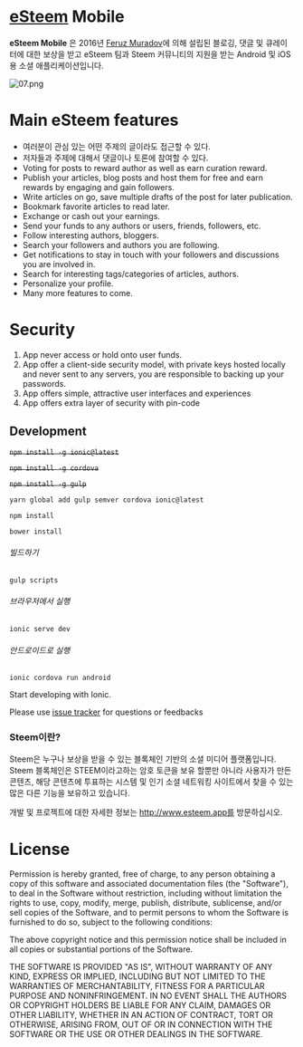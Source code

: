 ﻿# [eSteem](https://esteem.app) Mobile

**eSteem Mobile** 은 2016년  [Feruz Muradov](https://steemit.com/@good-karma)에 의해 설립된 블로깅, 댓글 및 큐레이터에 대한 보상을 받고 eSteem 팀과 Steem 커뮤니티의 지원을 받는 Android 및 iOS용 소셜 애플리케이션입니다.

![07.png](https://steemitimages.com/DQmZiTtGN1rrZgVSc1sqVqo1H3C3gezuyFeEJaCojrKiiUG/07.png)

# Main eSteem features 

- 여러분이 관심 있는 어떤 주제의 글이라도 접근할 수 있다.
- 저자들과 주제에 대해서 댓글이나 토론에 참여할 수 있다.
- Voting for posts to reward author as well as earn curation reward.
- Publish your articles, blog posts and host them for free and earn rewards by engaging and gain followers.
- Write articles on go, save multiple drafts of the post for later publication.
- Bookmark favorite articles to read later.
- Exchange or cash out your earnings.
- Send your funds to any authors or users, friends, followers, etc.
- Follow interesting authors, bloggers.
- Search your followers and authors you are following.
- Get notifications to stay in touch with your followers and discussions you are involved in.
- Search for interesting tags/categories of articles, authors.
- Personalize your profile.
- Many more features to come.


# Security

1. App never access or hold onto user funds.
2. App offer a client-side security model, with private keys hosted locally and never sent to any servers, you are responsible to backing up your passwords.
3. App offers simple, attractive user interfaces and experiences
4. App offers extra layer of security with pin-code

## Development
~~`npm install -g ionic@latest`~~

~~`npm install -g cordova`~~

~~`npm install -g gulp`~~

`yarn global add gulp semver cordova ionic@latest`

`npm install`

`bower install`

###### 빌드하기
`gulp scripts`

###### 브라우저에서 실행
`ionic serve dev`

###### 안드로이드로 실행
`ionic cordova run android`

Start developing with Ionic.


Please use [issue tracker](https://github.com/feruzm/esteem/issues) for questions or feedbacks

### Steem이란?

Steem은 누구나 보상을 받을 수 있는 블록체인 기반의 소셜 미디어 플랫폼입니다. Steem 블록체인은 STEEM이라고하는 암호 토큰을 보유 할뿐만 아니라 사용자가 만든 콘텐츠, 해당 콘텐츠에 투표하는 시스템 및 인기 소셜 네트워킹 사이트에서 찾을 수 있는 많은 다른 기능을 보유하고 있습니다.

개발 및 프로젝트에 대한 자세한 정보는 http://www.esteem.app를 방문하십시오.


# License

Permission is hereby granted, free of charge, to any person obtaining a copy of this software and associated documentation files (the "Software"), to deal in the Software without restriction, including without limitation the rights to use, copy, modify, merge, publish, distribute, sublicense, and/or sell copies of the Software, and to permit persons to whom the Software is furnished to do so, subject to the following conditions:

The above copyright notice and this permission notice shall be included in all copies or substantial portions of the Software.

THE SOFTWARE IS PROVIDED "AS IS", WITHOUT WARRANTY OF ANY KIND, EXPRESS OR IMPLIED, INCLUDING BUT NOT LIMITED TO THE WARRANTIES OF MERCHANTABILITY, FITNESS FOR A PARTICULAR PURPOSE AND NONINFRINGEMENT. IN NO EVENT SHALL THE AUTHORS OR COPYRIGHT HOLDERS BE LIABLE FOR ANY CLAIM, DAMAGES OR OTHER LIABILITY, WHETHER IN AN ACTION OF CONTRACT, TORT OR OTHERWISE, ARISING FROM, OUT OF OR IN CONNECTION WITH THE SOFTWARE OR THE USE OR OTHER DEALINGS IN THE SOFTWARE.